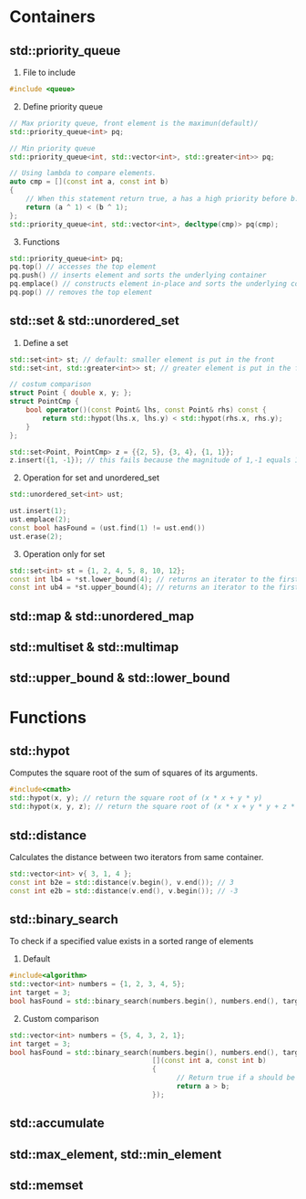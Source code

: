 # Containers
## std::priority_queue
1. File to include
``` cpp
#include <queue>
```
2. Define priority queue
``` cpp
// Max priority queue, front element is the maximun(default)/
std::priority_queue<int> pq; 

// Min priority queue
std::priority_queue<int, std::vector<int>, std::greater<int>> pq; 

// Using lambda to compare elements.
auto cmp = [](const int a, const int b) 
{ 
    // When this statement return true, a has a high priority before b.
    return (a ^ 1) < (b ^ 1); 
};
std::priority_queue<int, std::vector<int>, decltype(cmp)> pq(cmp);
```
3. Functions
``` cpp
std::priority_queue<int> pq;
pq.top() // accesses the top element
pq.push() // inserts element and sorts the underlying container
pq.emplace() // constructs element in-place and sorts the underlying container
pq.pop() // removes the top element
```

## std::set & std::unordered_set
1. Define a set
``` cpp
std::set<int> st; // default: smaller element is put in the front
std::set<int, std::greater<int>> st; // greater element is put in the front

// costum comparison
struct Point { double x, y; };
struct PointCmp {
    bool operator()(const Point& lhs, const Point& rhs) const { 
        return std::hypot(lhs.x, lhs.y) < std::hypot(rhs.x, rhs.y); 
    }
};

std::set<Point, PointCmp> z = {{2, 5}, {3, 4}, {1, 1}};
z.insert({1, -1}); // this fails because the magnitude of 1,-1 equals 1,1
```

2. Operation for set and unordered_set
``` cpp
std::unordered_set<int> ust;

ust.insert(1);
ust.emplace(2);
const bool hasFound = (ust.find(1) != ust.end())
ust.erase(2);
```

3. Operation only for set
``` cpp
std::set<int> st = {1, 2, 4, 5, 8, 10, 12};
const int lb4 = *st.lower_bound(4); // returns an iterator to the first element not less than the given key -> 4
const int ub4 = *st.upper_bound(4); // returns an iterator to the first element greater than the given key -> 5;
```

## std::map & std::unordered_map
## std::multiset & std::multimap
## std::upper_bound & std::lower_bound

# Functions
## std::hypot
Computes the square root of the sum of squares of its arguments.
``` cpp
#include<cmath>
std::hypot(x, y); // return the square root of (x * x + y * y) 
std::hypot(x, y, z); // return the square root of (x * x + y * y + z * z) 
```
## std::distance
Calculates the distance between two iterators from same container.
``` cpp
std::vector<int> v{ 3, 1, 4 };
const int b2e = std::distance(v.begin(), v.end()); // 3
const int e2b = std::distance(v.end(), v.begin()); // -3
```

## std::binary_search
To check if a specified value exists in a sorted range of elements
1. Default
``` cpp
#include<algorithm>
std::vector<int> numbers = {1, 2, 3, 4, 5};
int target = 3;
bool hasFound = std::binary_search(numbers.begin(), numbers.end(), target);
```

2. Custom comparison
``` cpp
std::vector<int> numbers = {5, 4, 3, 2, 1};
int target = 3;
bool hasFound = std::binary_search(numbers.begin(), numbers.end(), target,
                                   [](const int a, const int b) 
                                   {
                                         // Return true if a should be placed before b in the sorted order
                                         return a > b;
                                   });
```
## std::accumulate
## std::max_element, std::min_element
## std::memset
